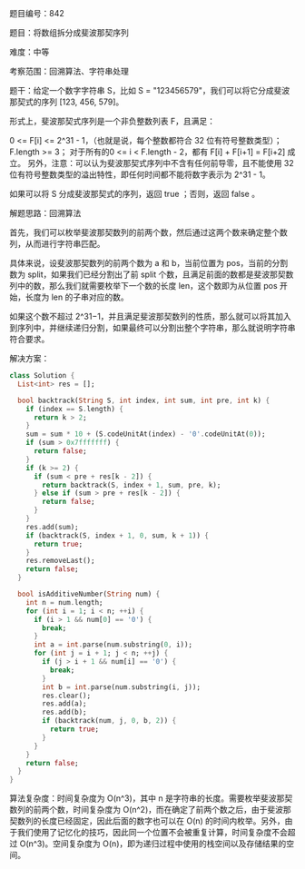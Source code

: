 题目编号：842

题目：将数组拆分成斐波那契序列

难度：中等

考察范围：回溯算法、字符串处理

题干：给定一个数字字符串 S，比如 S = "123456579"，我们可以将它分成斐波那契式的序列 [123, 456, 579]。

形式上，斐波那契式序列是一个非负整数列表 F，且满足：

0 <= F[i] <= 2^31 - 1，（也就是说，每个整数都符合 32 位有符号整数类型）；
F.length >= 3；
对于所有的0 <= i < F.length - 2，都有 F[i] + F[i+1] = F[i+2] 成立。
另外，注意：可以认为斐波那契式序列中不含有任何前导零，且不能使用 32 位有符号整数类型的溢出特性，即任何时间都不能将数字表示为 2^31 - 1。

如果可以将 S 分成斐波那契式的序列，返回 true ；否则，返回 false 。

解题思路：回溯算法

首先，我们可以枚举斐波那契数列的前两个数，然后通过这两个数来确定整个数列，从而进行字符串匹配。

具体来说，设斐波那契数列的前两个数为 a 和 b，当前位置为 pos，当前的分割数为 split，如果我们已经分割出了前 split 个数，且满足前面的数都是斐波那契数列中的数，那么我们就需要枚举下一个数的长度 len，这个数即为从位置 pos 开始，长度为 len 的子串对应的数。

如果这个数不超过 2^31−1，并且满足斐波那契数列的性质，那么就可以将其加入到序列中，并继续递归分割，如果最终可以分割出整个字符串，那么就说明字符串符合要求。

解决方案：

```dart
class Solution {
  List<int> res = [];

  bool backtrack(String S, int index, int sum, int pre, int k) {
    if (index == S.length) {
      return k > 2;
    }
    sum = sum * 10 + (S.codeUnitAt(index) - '0'.codeUnitAt(0));
    if (sum > 0x7fffffff) {
      return false;
    }
    if (k >= 2) {
      if (sum < pre + res[k - 2]) {
        return backtrack(S, index + 1, sum, pre, k);
      } else if (sum > pre + res[k - 2]) {
        return false;
      }
    }
    res.add(sum);
    if (backtrack(S, index + 1, 0, sum, k + 1)) {
      return true;
    }
    res.removeLast();
    return false;
  }

  bool isAdditiveNumber(String num) {
    int n = num.length;
    for (int i = 1; i < n; ++i) {
      if (i > 1 && num[0] == '0') {
        break;
      }
      int a = int.parse(num.substring(0, i));
      for (int j = i + 1; j < n; ++j) {
        if (j > i + 1 && num[i] == '0') {
          break;
        }
        int b = int.parse(num.substring(i, j));
        res.clear();
        res.add(a);
        res.add(b);
        if (backtrack(num, j, 0, b, 2)) {
          return true;
        }
      }
    }
    return false;
  }
}
```

算法复杂度：时间复杂度为 O(n^3)，其中 n 是字符串的长度。需要枚举斐波那契数列的前两个数，时间复杂度为 O(n^2)，而在确定了前两个数之后，由于斐波那契数列的长度已经固定，因此后面的数字也可以在 O(n) 的时间内枚举。另外，由于我们使用了记忆化的技巧，因此同一个位置不会被重复计算，时间复杂度不会超过 O(n^3)。空间复杂度为 O(n)，即为递归过程中使用的栈空间以及存储结果的空间。